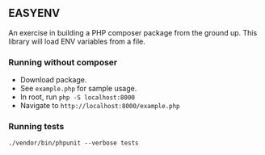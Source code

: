 ## EASYENV

An exercise in building a PHP composer package from the ground up.  This library will load ENV variables from a file.

### Running without composer

- Download package. 
- See ```example.php``` for sample usage.
- In root, run ```php -S localhost:8000```
- Navigate to ```http://localhost:8000/example.php```

### Running tests

```./vendor/bin/phpunit --verbose tests```


